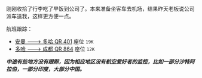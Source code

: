 刚刚收拾了行李吃了早饭到公司了。本来准备坐客车去机场，结果昨天老板说公司派车送我，这样更方便一点。  

航班跟踪：

+ [安曼 ---> 多哈 QR 401](http://zh.flightaware.com/live/flight/QTR401/history/20140806/1335Z/OJAI/OTHH) 座位 `19K`
+ [多哈 ---> 成都 QR 864](http://zh.flightaware.com/live/flight/QTR864/history/20140806/2210Z/OTHH/ZUUU) 座位 `12K`

***中途有些地方没有跟踪，因为相应地区没有航空爱好者的监控，比如一部分沙特阿拉伯，一部分印度，大部分中国。***